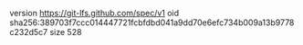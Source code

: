 version https://git-lfs.github.com/spec/v1
oid sha256:389703f7ccc014447721fcbfdbd041a9dd70e6efc734b009a13b9778c232d5c7
size 528
